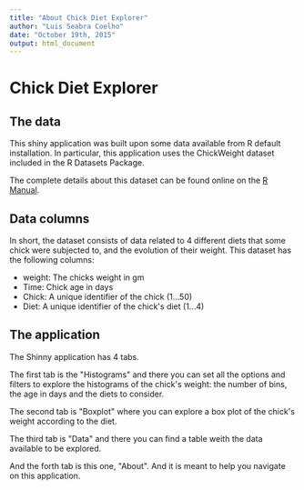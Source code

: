 ```yaml
---
title: "About Chick Diet Explorer"
author: "Luis Seabra Coelho"
date: "October 19th, 2015"
output: html_document
---
```


# Chick Diet Explorer

## The data

This shiny application was built upon some data available from R default installation. In particular, this application uses the ChickWeight dataset included in the R Datasets Package.

The complete details about this dataset can be found online on the [R Manual](https://stat.ethz.ch/R-manual/R-devel/library/datasets/html/ChickWeight.html).

## Data columns

In short, the dataset consists of data related to 4 different diets that some chick were subjected to, and the evolution of their weight. This dataset has the following columns:

* weight: The chicks weight in gm
* Time: Chick age in days
* Chick: A unique identifier of the chick (1...50)
* Diet: A unique identifier of the chick's diet (1...4)

## The application

The Shinny application has 4 tabs.

The first tab is the "Histograms" and there you can set all the options and filters to explore the histograms of the chick's weight: the number of bins, the age in days and the diets to consider.

The second tab is "Boxplot" where you can explore a box plot of the chick's weight according to the diet.

The third tab is "Data" and there you can find a table weith the data available to be explored.

And the forth tab is this one, "About". And it is meant to help you navigate on this application.
